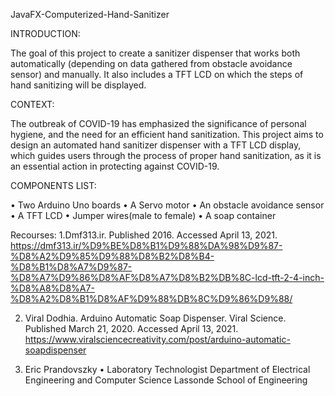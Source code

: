 JavaFX-Computerized-Hand-Sanitizer

INTRODUCTION:

The goal of this project to create a sanitizer dispenser that works both automatically (depending on data gathered from obstacle avoidance sensor) and manually. It also includes a TFT LCD on which the steps of hand sanitizing will be displayed. 

CONTEXT:

The outbreak of COVID-19 has emphasized the significance of personal hygiene, and the need for an efficient hand sanitization. This project aims to design an automated hand sanitizer dispenser with a TFT LCD display, which guides users through the process of proper hand sanitization, as it is an essential action in protecting against COVID-19.

COMPONENTS LIST:

• Two Arduino Uno boards
• A Servo motor
• An obstacle avoidance sensor
• A TFT LCD
• Jumper wires(male to female)
• A soap container 

Recourses:
1.Dmf313.ir. Published 2016. Accessed April 13, 2021.
https://dmf313.ir/%D9%BE%D8%B1%D9%88%DA%98%D9%87-%D8%A2%D9%85%D9%88%D8%B2%D8%B4-%D8%B1%D8%A7%D9%87-%D8%A7%D9%86%D8%AF%D8%A7%D8%B2%DB%8C-lcd-tft-2-4-inch-%D8%A8%D8%A7-%D8%A2%D8%B1%D8%AF%D9%88%DB%8C%D9%86%D9%88/

2. Viral Dodhia. Arduino Automatic Soap Dispenser. Viral Science. Published March 21, 2020.
Accessed April 13, 2021. https://www.viralsciencecreativity.com/post/arduino-automatic-soapdispenser

3. Eric Prandovszky • Laboratory Technologist
Department of Electrical Engineering and Computer Science
Lassonde School of Engineering
